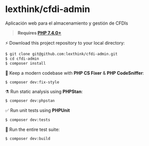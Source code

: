 # lexthink/cfdi-admin
Aplicación web para el almacenamiento y gestión de CFDIs

> **Requires [PHP 7.4.0+](https://php.net/releases/)**

⚡️ Download this project repository to your local directory:
```bash
$ git clone git@github.com:lexthink/cfdi-admin.git
$ cd cfdi-admin
$ composer install
```

🧹 Keep a modern codebase with **PHP CS Fixer** & **PHP CodeSniffer**:
```bash
$ composer dev:fix-style
```

⚗️ Run static analysis using **PHPStan**:
```bash
$ composer dev:phpstan
```

✅ Run unit tests using **PHPUnit**
```bash
$ composer dev:tests
```

🚀 Run the entire test suite:
```bash
$ composer dev:build
```